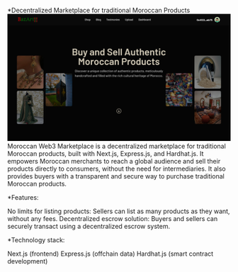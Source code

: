 *Decentralized Marketplace for traditional Moroccan Products
![alt text](./images/home.png "Logo Title Text 1")
Moroccan Web3 Marketplace is a decentralized marketplace for traditional Moroccan products, built with Next.js, Express.js, and Hardhat.js. It empowers Moroccan merchants to reach a global audience and sell their products directly to consumers, without the need for intermediaries. It also provides buyers with a transparent and secure way to purchase traditional Moroccan products.

*Features:

No limits for listing products: Sellers can list as many products as they want, without any fees.
Decentralized escrow solution: Buyers and sellers can securely transact using a decentralized escrow system.

*Technology stack:

Next.js (frontend)
Express.js (offchain data)
Hardhat.js (smart contract development)